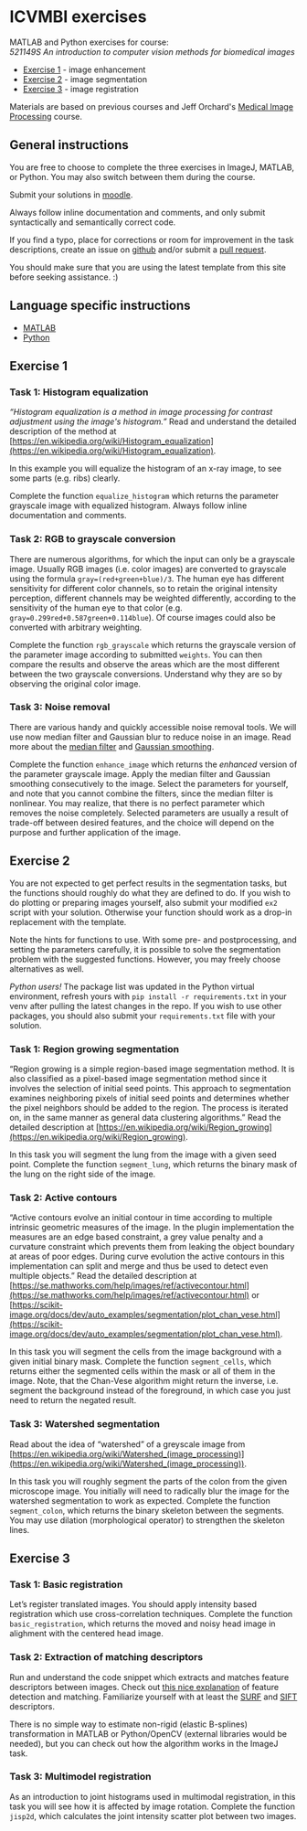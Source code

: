 # ICVMBI exercises
MATLAB and Python exercises for course:  
*521149S An introduction to computer vision methods for biomedical images*

* [Exercise 1](#exercise-1) - image enhancement
* [Exercise 2](#exercise-2) - image segmentation
* [Exercise 3](#exercise-3) - image registration

Materials are based on previous courses and Jeff Orchard's [Medical Image Processing](https://cs.uwaterloo.ca/~jorchard/cs473/CS473/Lectures.html) course.

## General instructions

You are free to choose to complete the three exercises in ImageJ, MATLAB, or Python. You may also switch between them during the course.

Submit your solutions in [moodle](https://moodle.oulu.fi/course/view.php?id=4366&section=3).

Always follow inline documentation and comments, and only submit syntactically and semantically correct code.

If you find a typo, place for corrections or room for improvement in the task descriptions, create an issue on [github](https://github.com/zrajna/icvmbi_exercises/issues) and/or submit a [pull request](https://docs.github.com/en/github/collaborating-with-issues-and-pull-requests/creating-a-pull-request).

You should make sure that you are using the latest template from this site before seeking assistance. :)

## Language specific instructions

* [MATLAB](matlab/README.md)
* [Python](python/README.md)

## Exercise 1

### Task 1: Histogram equalization

*“Histogram equalization is a method in image processing for contrast adjustment using the image's histogram.”* Read and understand the detailed description of the method at [https://en.wikipedia.org/wiki/Histogram_equalization](https://en.wikipedia.org/wiki/Histogram_equalization).

In this example you will equalize the histogram of an x-ray image, to see some parts (e.g. ribs) clearly.

Complete the function `equalize_histogram` which returns the parameter grayscale image with equalized histogram. Always follow inline documentation and comments.

### Task 2: RGB to grayscale conversion

There are numerous algorithms, for which the input can only be a grayscale image. Usually RGB images (i.e. color images) are converted to grayscale using the formula `gray=(red+green+blue)/3`. The human eye has different sensitivity for different color channels, so to retain the original intensity perception, different channels may be weighted differently, according to the sensitivity of the human eye to that color (e.g. `gray=0.299red+0.587green+0.114blue`). Of course images could also be converted with arbitrary weighting.

Complete the function `rgb_grayscale` which returns the grayscale version of the parameter image according to submitted `weights`. You can then compare the results and observe the areas which are the most different between the two grayscale conversions. Understand why they are so by observing the original color image.

### Task 3: Noise removal

There are various handy and quickly accessible noise removal tools. We will use now median filter and Gaussian blur to reduce noise in an image. Read more about the [median filter](https://en.wikipedia.org/wiki/Median_filter) and [Gaussian smoothing](https://en.wikipedia.org/wiki/Gaussian_blur).

Complete the function `enhance_image` which returns the *enhanced* version of the parameter grayscale image. Apply the median filter and Gaussian smoothing consecutively to the image. Select the parameters for yourself, and note that you cannot combine the filters, since the median filter is nonlinear. You may realize, that there is no perfect parameter which removes the noise completely. Selected parameters are usually a result of trade-off between desired features, and the choice will depend on the purpose and further application of the image.

## Exercise 2

You are not expected to get perfect results in the segmentation tasks, but the functions should roughly do what they are defined to do. If you wish to do plotting or preparing images yourself, also submit your modified `ex2` script with your solution. Otherwise your function should work as a drop-in replacement with the template.

Note the hints for functions to use. With some pre- and postprocessing, and setting the parameters carefully, it is possible to solve the segmentation problem with the suggested functions. However, you may freely choose alternatives as well.

*Python users!* The package list was updated in the Python virtual environment, refresh yours with `pip install -r requirements.txt` in your venv after pulling the latest changes in the repo. If you wish to use other packages, you should also submit your `requirements.txt` file with your solution.

### Task 1: Region growing segmentation

“Region growing is a simple region-based image segmentation method. It is also classified as a pixel-based image segmentation method since it involves the selection of initial seed points. This approach to segmentation examines neighboring pixels of initial seed points and determines whether the pixel neighbors should be added to the region. The process is iterated on, in the same manner as general data clustering algorithms.” Read the detailed description at [https://en.wikipedia.org/wiki/Region_growing](https://en.wikipedia.org/wiki/Region_growing).

In this task you will segment the lung from the image with a given seed point. Complete the function `segment_lung`, which returns the binary mask of the lung on the right side of the image.

### Task 2: Active contours

“Active contours evolve an initial contour in time according to multiple intrinsic geometric measures of the image. In the plugin implementation the measures are an edge based constraint, a grey value penalty and a curvature constraint which prevents them from leaking the object boundary at areas of poor edges. During curve evolution the active contours in this implementation can split and merge and thus be used to detect even multiple objects.” Read the detailed description at [https://se.mathworks.com/help/images/ref/activecontour.html](https://se.mathworks.com/help/images/ref/activecontour.html) or [https://scikit-image.org/docs/dev/auto_examples/segmentation/plot_chan_vese.html](https://scikit-image.org/docs/dev/auto_examples/segmentation/plot_chan_vese.html).

In this task you will segment the cells from the image background with a given initial binary mask. Complete the function `segment_cells`, which returns either the segmented cells within the mask or all of them in the image. Note, that the Chan-Vese algorithm might return the inverse, i.e. segment the background instead of the foreground, in which case you just need to return the negated result.

### Task 3: Watershed segmentation

Read about the idea of “watershed” of a greyscale image from [https://en.wikipedia.org/wiki/Watershed_(image_processing)](https://en.wikipedia.org/wiki/Watershed_(image_processing)).

In this task you will roughly segment the parts of the colon from the given microscope image. You initially will need to radically blur the image for the watershed segmentation to work as expected. Complete the function `segment_colon`, which returns the binary skeleton between the segments. You may use dilation (morphological operator) to strengthen the skeleton lines.

## Exercise 3

### Task 1: Basic registration

Let’s register translated images. You should apply intensity based registration which use cross-correlation techniques. Complete the function `basic_registration`, which returns the moved and noisy head image in alighment with the centered head image.

### Task 2: Extraction of matching descriptors

Run and understand the code snippet which extracts and matches feature descriptors between images. Check out [this nice explanation](https://medium.com/data-breach/introduction-to-feature-detection-and-matching-65e27179885d) of feature detection and matching. Familiarize yourself with at least the [SURF](https://medium.com/data-breach/introduction-to-surf-speeded-up-robust-features-c7396d6e7c4e) and [SIFT](https://medium.com/data-breach/introduction-to-sift-scale-invariant-feature-transform-65d7f3a72d40) descriptors.

There is no simple way to estimate non-rigid (elastic B-splines) transformation in MATLAB or Python/OpenCV (external libraries would be needed), but you can check out how the algorithm works in the ImageJ task.

### Task 3: Multimodel registration

As an introduction to joint histograms used in multimodal registration, in this task you will see how it is affected by image rotation. Complete the function `jisp2d`, which calculates the joint intensity scatter plot between two images.

